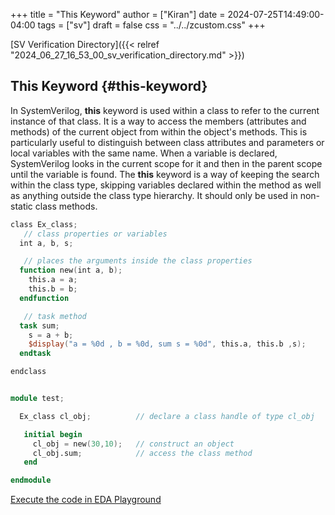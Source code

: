 +++
title = "This Keyword"
author = ["Kiran"]
date = 2024-07-25T14:49:00-04:00
tags = ["sv"]
draft = false
css = "../../zcustom.css"
+++

[SV Verification Directory]({{< relref "2024_06_27_16_53_00_sv_verification_directory.md" >}})


## This Keyword {#this-keyword}

In SystemVerilog, **this** keyword is used within a class to refer to the current instance of that class. It is a way to access the members (attributes and methods) of the current object from within the object's methods. This is particularly useful to distinguish between class attributes and parameters or local variables with the same name. When a variable is declared, SystemVerilog looks in the current scope for it and then in the parent scope until the variable is found. The **this** keyword is a way of keeping the search within the class type, skipping variables declared within the method as well as anything outside the class type hierarchy. It should only be used in non-static class methods.

```verilog
class Ex_class;
   // class properties or variables
  int a, b, s;

   // places the arguments inside the class properties
  function new(int a, b);
    this.a = a;
    this.b = b;
  endfunction

   // task method
  task sum;
    s = a + b;
    $display("a = %0d , b = %0d, sum s = %0d", this.a, this.b ,s);
  endtask

endclass


module test;

  Ex_class cl_obj;          // declare a class handle of type cl_obj

   initial begin
     cl_obj = new(30,10);   // construct an object
     cl_obj.sum;            // access the class method
   end

endmodule
```

[Execute the code in EDA Playground](https://www.edaplayground.com/x/kUZK)
